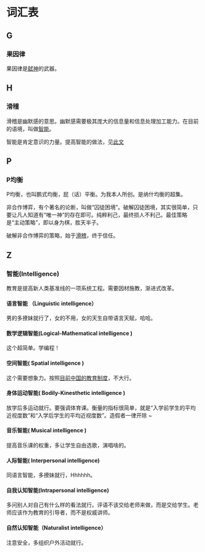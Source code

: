 # 词汇表

## G

### 果因律

果因律是[弑神](https://god-theory.readthedocs.io/zh_CN/latest/chapter_4.html#id6)的武器。

## H

### 滑稽

滑稽是幽默感的意思。幽默感需要极其庞大的信息量和信息处理加工能力。在目前的语境，叫做[智能](https://baike.baidu.com/item/%E6%99%BA%E8%83%BD/66637)。

智能是肯定意识的力量。提高智能的做法，见[此文]()

## P

### P均衡

P均衡，也叫鹏式均衡，屁（话）平衡。为我本人所创。是纳什均衡的超集。

非合作博弈，有个著名的论断，叫做“囚徒困境”。破解囚徒困境，其实很简单，只要让凡人知道有“唯一神”的存在即可。纯粹利己，最终损人不利己。最佳策略是“主动策略”，即以身为棋，胜天半子。

破解非合作博弈的策略，始于[滑稽]()，终于信任。

## Z

### 智能(Intelligence)

教育是提高新人类基准线的一项系统工程。需要因材施教，渐进式改革。

#### 语言智能 （Linguistic intelligence）

男的多撩妹就行了，女的不用，女的天生自带语言天赋，哈哈。

#### 数学逻辑智能(Logical-Mathematical intelligence )

这个超简单。学编程！

#### 空间智能( Spatial intelligence )

这个需要想象力。按照[目前中国的教育制度](https://god-theory.readthedocs.io/zh_CN/latest/chapter_6.html#id9)，不大行。

#### 身体运动智能( Bodily-Kinesthetic intelligence )

放学后多运动就行。要强调体育课。衡量的指标很简单，就是“入学前学生的平均近视度数”和“入学后学生的平均近视度数”。造假者一律开除 ~

#### 音乐智能( Musical intelligence )

提高音乐课的权重，多让学生自由选歌，演唱啥的。

#### 人际智能( Interpersonal intelligence)

同语言智能，多撩妹就行，Hhhhhh。

#### 自我认知智能(Intrapersonal intelligence)

多问别人对自己有什么样的看法就行。评语不该交给老师来做，而是交给学生。老师应该作为教育的引导者，而不是权威讲师。

#### 自然认知智能（Naturalist intelligence）

注意安全，多组织户外活动就行。
